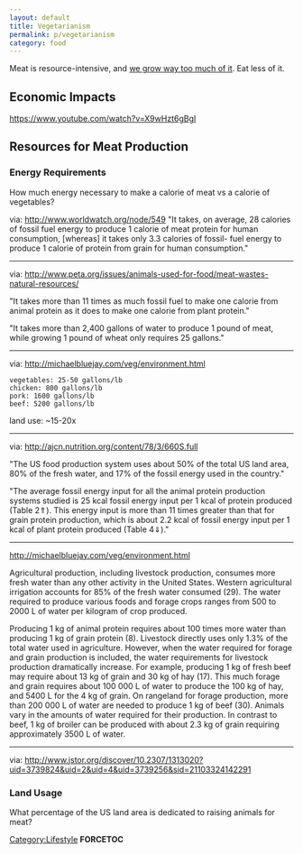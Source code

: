 ```yaml
---
layout: default
title: Vegetarianism
permalink: p/vegetarianism
category: food
---
```


Meat is resource-intensive, and [we grow way too much of it](https://xkcd.com/1338/). Eat less of it.

Economic Impacts
----------------

<https://www.youtube.com/watch?v=X9wHzt6gBgI>

Resources for Meat Production
-----------------------------

### Energy Requirements

How much energy necessary to make a calorie of meat vs a calorie of vegetables?

via: <http://www.worldwatch.org/node/549> "It takes, on average, 28 calories of fossil fuel energy to produce 1 calorie of meat protein for human consumption, \[whereas\] it takes only 3.3 calories of fossil- fuel energy to produce 1 calorie of protein from grain for human consumption."

------------------------------------------------------------------------

via: <http://www.peta.org/issues/animals-used-for-food/meat-wastes-natural-resources/>

"It takes more than 11 times as much fossil fuel to make one calorie from animal protein as it does to make one calorie from plant protein."

"It takes more than 2,400 gallons of water to produce 1 pound of meat, while growing 1 pound of wheat only requires 25 gallons."

------------------------------------------------------------------------

via: <http://michaelbluejay.com/veg/environment.html>

    vegetables: 25-50 gallons/lb
    chicken: 800 gallons/lb
    pork: 1600 gallons/lb
    beef: 5200 gallons/lb

land use: ~15-20x

------------------------------------------------------------------------

via: <http://ajcn.nutrition.org/content/78/3/660S.full>

"The US food production system uses about 50% of the total US land area, 80% of the fresh water, and 17% of the fossil energy used in the country."

"The average fossil energy input for all the animal protein production systems studied is 25 kcal fossil energy input per 1 kcal of protein produced (Table 2⇑). This energy input is more than 11 times greater than that for grain protein production, which is about 2.2 kcal of fossil energy input per 1 kcal of plant protein produced (Table 4⇓)."

------------------------------------------------------------------------

<http://michaelbluejay.com/veg/environment.html>

Agricultural production, including livestock production, consumes more fresh water than any other activity in the United States. Western agricultural irrigation accounts for 85% of the fresh water consumed (29). The water required to produce various foods and forage crops ranges from 500 to 2000 L of water per kilogram of crop produced.

Producing 1 kg of animal protein requires about 100 times more water than producing 1 kg of grain protein (8). Livestock directly uses only 1.3% of the total water used in agriculture. However, when the water required for forage and grain production is included, the water requirements for livestock production dramatically increase. For example, producing 1 kg of fresh beef may require about 13 kg of grain and 30 kg of hay (17). This much forage and grain requires about 100 000 L of water to produce the 100 kg of hay, and 5400 L for the 4 kg of grain. On rangeland for forage production, more than 200 000 L of water are needed to produce 1 kg of beef (30). Animals vary in the amounts of water required for their production. In contrast to beef, 1 kg of broiler can be produced with about 2.3 kg of grain requiring approximately 3500 L of water.

------------------------------------------------------------------------

via: <http://www.jstor.org/discover/10.2307/1313020?uid=3739824&uid=2&uid=4&uid=3739256&sid=21103324142291>

### Land Usage

What percentage of the US land area is dedicated to raising animals for meat?

[Category:Lifestyle](/Category:Lifestyle "wikilink") __FORCETOC__
